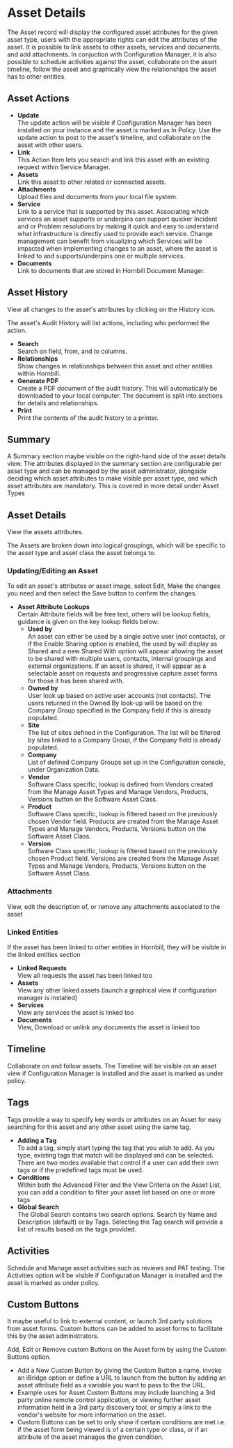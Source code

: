 # Asset Details
The Asset record will display the configured asset attributes for the given asset type, users with the appropriate rights can edit the attributes of the asset. It is possible to link assets to other assets, services and documents, and add attachments. In conjuction with Configuration Manager, it is also possible to schedule activities against the asset, collaborate on the asset timeline, follow the asset and graphically view the relationships the asset has to other entities.

## Asset Actions
* **Update**<br>The update action will be visible if Configuration Manager has been installed on your instance and the asset is marked as In Policy. Use the update action to post to the asset's timeline, and collaborate on the asset with other users.
* **Link**<br>This Action Item lets you search and link this asset with an existing request within Service Manager.
* **Assets**<br>Link this asset to other related or connected assets.
* **Attachments**<br>Upload files and documents from your local file system.
* **Service**<br>Link to a service that is supported by this asset.
Associating which services an asset supports or underpins can support quicker Incident and or Problem resolutions by making it quick and easy to understand what infrastructure is directly used to provide each service. Change management can benefit from visualizing which Services will be impacted when implementing changes to an asset, where the asset is linked to and supports/underpins one or multiple services.
* **Documents**<br>Link to documents that are stored in Hornbill Document Manager.

## Asset History
View all changes to the asset's attributes by clicking on the History icon.

The asset's Audit History will list actions, including who performed the action.

* **Search**<br>Search on field, from, and to columns.
* **Relationships**<br>Show changes in relationships between this asset and other entities within Hornbill.
* **Generate PDF**<br>Create a PDF document of the audit history. This will automatically be downloaded to your local computer. The document is split into sections for details and relationships.
* **Print**<br>Print the contents of the audit history to a printer.

## Summary
A Summary section maybe visible on the right-hand side of the asset details view. The attributes displayed in the summary section are configurable per asset type and can be managed by the asset administrator, alongside deciding which asset attributes to make visible per asset type, and which asset attributes are mandatory. This is covered in more detail under Asset Types

## Asset Details
View the assets attributes.

The Assets are broken down into logical groupings, which will be specific to the asset type and asset class the asset belongs to.

### Updating/Editing an Asset
To edit an asset's attributes or asset image, select Edit, Make the changes you need and then select the Save button to confirm the changes.

* **Asset Attribute Lookups**<br>Certain Attribute fields will be free text, others will be lookup fields, guidance is given on the key lookup fields below:
    * **Used by**<br>An asset can either be used by a single active user (not contacts), or if the Enable Sharing option is enabled, the used by will display as Shared and a new Shared With option will appear allowing the asset to be shared with multiple users, contacts, internal groupings and external organizations. If an asset is shared, it will appear as a selectable asset on requests and progressive capture asset forms for those it has been shared with.
    * **Owned by**<br>User look up based on active user accounts (not contacts). The users returned in the Owned By look-up will be based on the Company Group specified in the Company field if this is already populated.
    * **Site**<br>The list of sites defined in the Configuration. The list will be filtered by sites linked to a Company Group, if the Company field is already populated.
    * **Company**<br>List of defined Company Groups set up in the Configuration console, under Organization Data.
    * **Vendor**<br>Software Class specific, lookup is defined from Vendors created from the Manage Asset Types and Manage Vendors, Products, Versions button on the Software Asset Class.
    * **Product**<br>Software Class specific, lookup is filtered based on the previously chosen Vendor field. Products are created from the Manage Asset Types and Manage Vendors, Products, Versions button on the Software Asset Class.
    * **Version**<br>Software Class specific, lookup is filtered based on the previously chosen Product field. Versions are created from the Manage Asset Types and Manage Vendors, Products, Versions button on the Software Asset Class.

### Attachments
View, edit the description of, or remove any attachments associated to the asset

### Linked Entities
If the asset has been linked to other entities in Hornbill, they will be visible in the linked entities section
* **Linked Requests**<br>View all requests the asset has been linked too
* **Assets**<br>View any other linked assets (launch a graphical view if configuration manager is installed)
* **Services**<br>View any services the asset is linked too
* **Documents**<br>View, Download or unlink any documents the asset is linked too

## Timeline
Collaborate on and follow assets. The Timeline will be visible on an asset view if Configuration Manager is installed and the asset is marked as under policy.

## Tags
Tags provide a way to specify key words or attributes on an Asset for easy searching for this asset and any other asset using the same tag.

* **Adding a Tag**<br>To add a tag, simply start typing the tag that you wish to add. As you type, existing tags that match will be displayed and can be selected. There are two modes available that control if a user can add their own tags or if the predefined tags must be used.
* **Conditions**<br>Within both the Advanced Filter and the View Criteria on the Asset List, you can add a condition to filter your asset list based on one or more tags
* **Global Search**<br>The Global Search contains two search options. Search by Name and Description (default) or by Tags. Selecting the Tag search will provide a list of results based on the tags provided.

## Activities
Schedule and Manage asset activities such as reviews and PAT testing. The Activities option will be visible if Configuration Manager is installed and the asset is marked as under policy.

## Custom Buttons
It maybe useful to link to external content, or launch 3rd party solutions from asset forms. Custom buttons can be added to asset forms to facilitate this by the asset administrators.

Add, Edit or Remove custom Buttons on the Asset form by using the Custom Buttons option.
* Add a New Custom Button by giving the Custom Button a name, invoke an iBridge option or define a URL to launch from the button by adding an asset attribute field as a variable you want to pass to the the URL.
* Example uses for Asset Custom Buttons may include launching a 3rd party online remote control application, or viewing further asset information held in a 3rd party discovery tool, or simply a link to the vendor's website for more information on the asset.
* Custom Buttons can be set to only show if certain conditions are met i.e. if the asset form being viewed is of a certain type or class, or if an attribute of the asset manages the given condition.